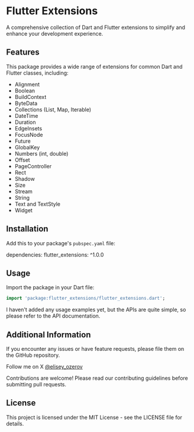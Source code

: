 # Flutter Extensions

A comprehensive collection of Dart and Flutter extensions to simplify and enhance your development experience.

## Features

This package provides a wide range of extensions for common Dart and Flutter classes, including:

- Alignment
- Boolean
- BuildContext
- ByteData
- Collections (List, Map, Iterable)
- DateTime
- Duration
- EdgeInsets
- FocusNode
- Future
- GlobalKey
- Numbers (int, double)
- Offset
- PageController
- Rect
- Shadow
- Size
- Stream
- String
- Text and TextStyle
- Widget

## Installation

Add this to your package's `pubspec.yaml` file:

dependencies:
  flutter_extensions: ^1.0.0

## Usage

Import the package in your Dart file:

```dart
import 'package:flutter_extensions/flutter_extensions.dart';
```

I haven't added any usage examples yet, but the APIs are quite simple, so please refer to the API documentation.

## Additional Information

If you encounter any issues or have feature requests, please file them on the GitHub repository.

Follow me on X [@elisey_ozerov](https://x.com/elisey_ozerov)

Contributions are welcome! Please read our contributing guidelines before submitting pull requests.

## License

This project is licensed under the MIT License - see the LICENSE file for details.
